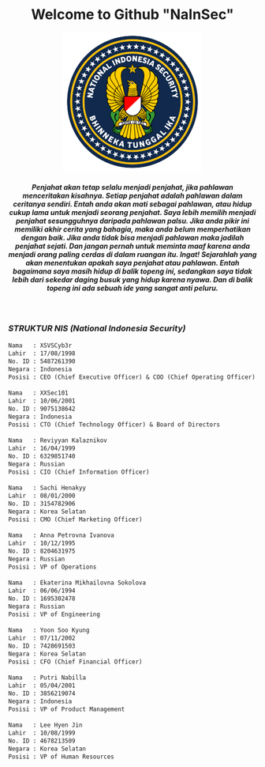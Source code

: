 <div align="center" style="text-align:center">
 <h1>Welcome to Github "NaInSec"</h1>

<img width="56%" height="38%" src="20240210_202718.png">

<h5>Penjahat akan tetap selalu menjadi penjahat, jika pahlawan menceritakan kisahnya. Setiap penjahat adalah pahlawan dalam ceritanya sendiri. Entah anda akan mati sebagai pahlawan, atau hidup cukup lama untuk menjadi seorang penjahat. Saya lebih memilih menjadi penjahat sesungguhnya daripada pahlawan palsu. Jika anda pikir ini memiliki akhir cerita yang bahagia, maka anda belum memperhatikan dengan baik. Jika anda tidak bisa menjadi pahlawan maka jadilah penjahat sejati. Dan jangan pernah untuk meminta maaf karena anda menjadi orang paling cerdas di dalam ruangan itu. Ingat! Sejarahlah yang akan menentukan apakah saya penjahat atau pahlawan. Entah bagaimana saya masih hidup di balik topeng ini, sedangkan saya tidak lebih dari sekedar daging busuk yang hidup karena nyawa. Dan di balik topeng ini ada sebuah ide yang sangat anti peluru.</h5><br></div>


### ***STRUKTUR NIS (National Indonesia Security)***
```
Nama   : XSVSCyb3r
Lahir  : 17/08/1998
No. ID : 5487261390
Negara : Indonesia
Posisi : CEO (Chief Executive Officer) & COO (Chief Operating Officer)

Nama   : XXSec101
Lahir  : 10/06/2001
No. ID : 9075138642
Negara : Indonesia
Posisi : CTO (Chief Technology Officer) & Board of Directors

Nama   : Reviyyan Kalaznikov
Lahir  : 16/04/1999
No. ID : 6329851740
Negara : Russian
Posisi : CIO (Chief Information Officer)

Nama   : Sachi Henakyy
Lahir  : 08/01/2000
No. ID : 3154782906
Negara : Korea Selatan
Posisi : CMO (Chief Marketing Officer)

Nama   : Anna Petrovna Ivanova
Lahir  : 10/12/1995
No. ID : 8204631975
Negara : Russian
Posisi : VP of Operations

Nama   : Ekaterina Mikhailovna Sokolova
Lahir  : 06/06/1994
No. ID : 1695302478
Negara : Russian
Posisi : VP of Engineering

Nama   : Yoon Soo Kyung
Lahir  : 07/11/2002
No. ID : 7428691503
Negara : Korea Selatan
Posisi : CFO (Chief Financial Officer)

Nama   : Putri Nabilla
Lahir  : 05/04/2001
No. ID : 3856219074
Negara : Indonesia
Posisi : VP of Product Management

Nama   : Lee Hyen Jin
Lahir  : 10/08/1999
No. ID : 4678213509
Negara : Korea Selatan
Posisi : VP of Human Resources
```
